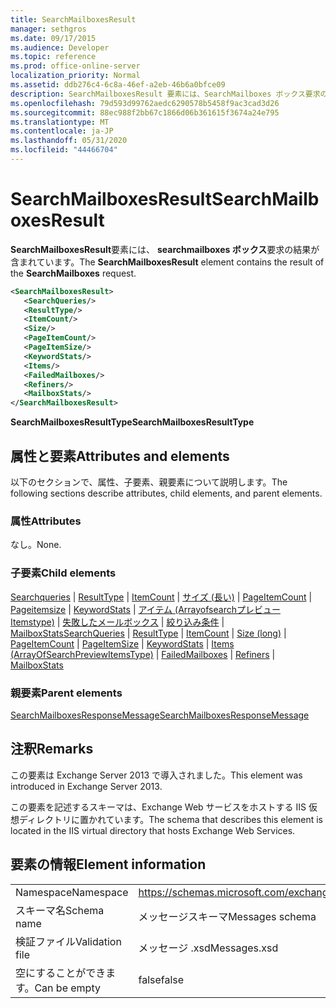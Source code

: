 ```yaml
---
title: SearchMailboxesResult
manager: sethgros
ms.date: 09/17/2015
ms.audience: Developer
ms.topic: reference
ms.prod: office-online-server
localization_priority: Normal
ms.assetid: ddb276c4-6c8a-46ef-a2eb-46b6a0bfce09
description: SearchMailboxesResult 要素には、SearchMailboxes ボックス要求の結果が含まれています。
ms.openlocfilehash: 79d593d99762aedc6290578b5458f9ac3cad3d26
ms.sourcegitcommit: 88ec988f2bb67c1866d06b361615f3674a24e795
ms.translationtype: MT
ms.contentlocale: ja-JP
ms.lasthandoff: 05/31/2020
ms.locfileid: "44466704"
---
```

# <a name="searchmailboxesresult"></a><span data-ttu-id="ce52f-103">SearchMailboxesResult</span><span class="sxs-lookup"><span data-stu-id="ce52f-103">SearchMailboxesResult</span></span>

<span data-ttu-id="ce52f-104">**SearchMailboxesResult**要素には、 **searchmailboxes ボックス**要求の結果が含まれています。</span><span class="sxs-lookup"><span data-stu-id="ce52f-104">The **SearchMailboxesResult** element contains the result of the **SearchMailboxes** request.</span></span> 
  
```XML
<SearchMailboxesResult>
   <SearchQueries/>
   <ResultType/>
   <ItemCount/>
   <Size/>
   <PageItemCount/>
   <PageItemSize/>
   <KeywordStats/>
   <Items/>
   <FailedMailboxes/>
   <Refiners/>
   <MailboxStats/>
</SearchMailboxesResult>
```

 <span data-ttu-id="ce52f-105">**SearchMailboxesResultType**</span><span class="sxs-lookup"><span data-stu-id="ce52f-105">**SearchMailboxesResultType**</span></span>
## <a name="attributes-and-elements"></a><span data-ttu-id="ce52f-106">属性と要素</span><span class="sxs-lookup"><span data-stu-id="ce52f-106">Attributes and elements</span></span>

<span data-ttu-id="ce52f-107">以下のセクションで、属性、子要素、親要素について説明します。</span><span class="sxs-lookup"><span data-stu-id="ce52f-107">The following sections describe attributes, child elements, and parent elements.</span></span>
  
### <a name="attributes"></a><span data-ttu-id="ce52f-108">属性</span><span class="sxs-lookup"><span data-stu-id="ce52f-108">Attributes</span></span>

<span data-ttu-id="ce52f-109">なし。</span><span class="sxs-lookup"><span data-stu-id="ce52f-109">None.</span></span>
  
### <a name="child-elements"></a><span data-ttu-id="ce52f-110">子要素</span><span class="sxs-lookup"><span data-stu-id="ce52f-110">Child elements</span></span>

<span data-ttu-id="ce52f-111">[Searchqueries](searchqueries.md)  | [ResultType](resulttype.md)  | [ItemCount](itemcount.md)  | [サイズ (長い)](size-long.md)  | [PageItemCount](pageitemcount.md)  | [Pageitemsize](pageitemsize.md)  | [KeywordStats](keywordstats.md)  | [アイテム (Arrayofsearchプレビュー Itemstype)](items-arrayofsearchpreviewitemstype.md)  | [失敗したメールボックス](failedmailboxes.md)  | [絞り込み条件](refiners.md)  | [MailboxStats](mailboxstats.md)</span><span class="sxs-lookup"><span data-stu-id="ce52f-111">[SearchQueries](searchqueries.md) | [ResultType](resulttype.md) | [ItemCount](itemcount.md) | [Size (long)](size-long.md) | [PageItemCount](pageitemcount.md) | [PageItemSize](pageitemsize.md) | [KeywordStats](keywordstats.md) | [Items (ArrayOfSearchPreviewItemsType)](items-arrayofsearchpreviewitemstype.md) | [FailedMailboxes](failedmailboxes.md) | [Refiners](refiners.md) | [MailboxStats](mailboxstats.md)</span></span>
  
### <a name="parent-elements"></a><span data-ttu-id="ce52f-112">親要素</span><span class="sxs-lookup"><span data-stu-id="ce52f-112">Parent elements</span></span>

[<span data-ttu-id="ce52f-113">SearchMailboxesResponseMessage</span><span class="sxs-lookup"><span data-stu-id="ce52f-113">SearchMailboxesResponseMessage</span></span>](searchmailboxesresponsemessage.md)
  
## <a name="remarks"></a><span data-ttu-id="ce52f-114">注釈</span><span class="sxs-lookup"><span data-stu-id="ce52f-114">Remarks</span></span>

<span data-ttu-id="ce52f-115">この要素は Exchange Server 2013 で導入されました。</span><span class="sxs-lookup"><span data-stu-id="ce52f-115">This element was introduced in Exchange Server 2013.</span></span>
  
<span data-ttu-id="ce52f-116">この要素を記述するスキーマは、Exchange Web サービスをホストする IIS 仮想ディレクトリに置かれています。</span><span class="sxs-lookup"><span data-stu-id="ce52f-116">The schema that describes this element is located in the IIS virtual directory that hosts Exchange Web Services.</span></span>
  
## <a name="element-information"></a><span data-ttu-id="ce52f-117">要素の情報</span><span class="sxs-lookup"><span data-stu-id="ce52f-117">Element information</span></span>

|||
|:-----|:-----|
|<span data-ttu-id="ce52f-118">Namespace</span><span class="sxs-lookup"><span data-stu-id="ce52f-118">Namespace</span></span>  <br/> |https://schemas.microsoft.com/exchange/services/2006/messages  <br/> |
|<span data-ttu-id="ce52f-119">スキーマ名</span><span class="sxs-lookup"><span data-stu-id="ce52f-119">Schema name</span></span>  <br/> |<span data-ttu-id="ce52f-120">メッセージスキーマ</span><span class="sxs-lookup"><span data-stu-id="ce52f-120">Messages schema</span></span>  <br/> |
|<span data-ttu-id="ce52f-121">検証ファイル</span><span class="sxs-lookup"><span data-stu-id="ce52f-121">Validation file</span></span>  <br/> |<span data-ttu-id="ce52f-122">メッセージ .xsd</span><span class="sxs-lookup"><span data-stu-id="ce52f-122">Messages.xsd</span></span>  <br/> |
|<span data-ttu-id="ce52f-123">空にすることができます。</span><span class="sxs-lookup"><span data-stu-id="ce52f-123">Can be empty</span></span>  <br/> |<span data-ttu-id="ce52f-124">false</span><span class="sxs-lookup"><span data-stu-id="ce52f-124">false</span></span>  <br/> |
   

